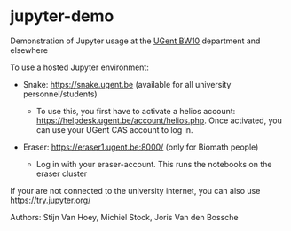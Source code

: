 # jupyter-demo
Demonstration of Jupyter usage at the [UGent BW10](http://biomath.ugent.be/) department and elsewhere


To use a hosted Jupyter environment:

- Snake: https://snake.ugent.be (available for all university personnel/students)
  - To use this, you first have to activate a helios account: https://helpdesk.ugent.be/account/helios.php. Once activated, you can use your UGent CAS account to log in.

- Eraser:  https://eraser1.ugent.be:8000/ (only for Biomath people)
  - Log in with your eraser-account. This runs the notebooks on the eraser cluster

If your are not connected to the university internet, you can also use https://try.jupyter.org/


Authors: Stijn Van Hoey, Michiel Stock, Joris Van den Bossche
